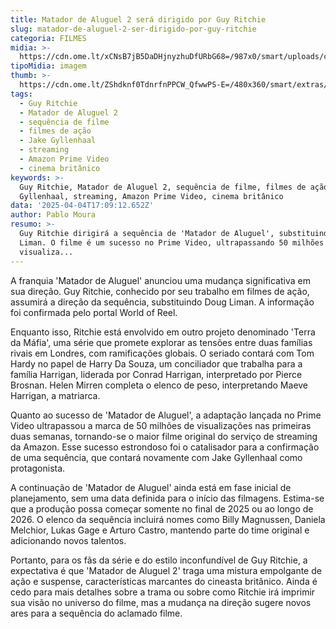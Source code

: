 ```yaml
---
title: Matador de Aluguel 2 será dirigido por Guy Ritchie
slug: matador-de-aluguel-2-ser-dirigido-por-guy-ritchie
categoria: FILMES
midia: >-
  https://cdn.ome.lt/xCNsB7jB5DaDHjnyzhuDfURbG68=/987x0/smart/uploads/conteudo/fotos/OMELETE_CAPA_-_2025-04-04T135144.780.png
tipoMidia: imagem
thumb: >-
  https://cdn.ome.lt/ZShdknf0TdnrfnPPCW_QfwwPS-E=/480x360/smart/extras/conteudos/omelete_THUMB_-_2025-04-04T135127.615.png
tags:
  - Guy Ritchie
  - Matador de Aluguel 2
  - sequência de filme
  - filmes de ação
  - Jake Gyllenhaal
  - streaming
  - Amazon Prime Video
  - cinema britânico
keywords: >-
  Guy Ritchie, Matador de Aluguel 2, sequência de filme, filmes de ação, Jake
  Gyllenhaal, streaming, Amazon Prime Video, cinema britânico
data: '2025-04-04T17:09:12.652Z'
author: Pablo Moura
resumo: >-
  Guy Ritchie dirigirá a sequência de 'Matador de Aluguel', substituindo Doug
  Liman. O filme é um sucesso no Prime Video, ultrapassando 50 milhões de
  visualiza...
---
```


A franquia 'Matador de Aluguel' anunciou uma mudança significativa em sua direção. Guy Ritchie, conhecido por seu trabalho em filmes de ação, assumirá a direção da sequência, substituindo Doug Liman. A informação foi confirmada pelo portal World of Reel.

Enquanto isso, Ritchie está envolvido em outro projeto denominado 'Terra da Máfia', uma série que promete explorar as tensões entre duas famílias rivais em Londres, com ramificações globais. O seriado contará com Tom Hardy no papel de Harry Da Souza, um conciliador que trabalha para a família Harrigan, liderada por Conrad Harrigan, interpretado por Pierce Brosnan. Helen Mirren completa o elenco de peso, interpretando Maeve Harrigan, a matriarca.

Quanto ao sucesso de 'Matador de Aluguel', a adaptação lançada no Prime Video ultrapassou a marca de 50 milhões de visualizações nas primeiras duas semanas, tornando-se o maior filme original do serviço de streaming da Amazon. Esse sucesso estrondoso foi o catalisador para a confirmação de uma sequência, que contará novamente com Jake Gyllenhaal como protagonista.

A continuação de 'Matador de Aluguel' ainda está em fase inicial de planejamento, sem uma data definida para o início das filmagens. Estima-se que a produção possa começar somente no final de 2025 ou ao longo de 2026. O elenco da sequência incluirá nomes como Billy Magnussen, Daniela Melchior, Lukas Gage e Arturo Castro, mantendo parte do time original e adicionando novos talentos.

Portanto, para os fãs da série e do estilo inconfundível de Guy Ritchie, a expectativa é que 'Matador de Aluguel 2' traga uma mistura empolgante de ação e suspense, características marcantes do cineasta britânico. Ainda é cedo para mais detalhes sobre a trama ou sobre como Ritchie irá imprimir sua visão no universo do filme, mas a mudança na direção sugere novos ares para a sequência do aclamado filme.

